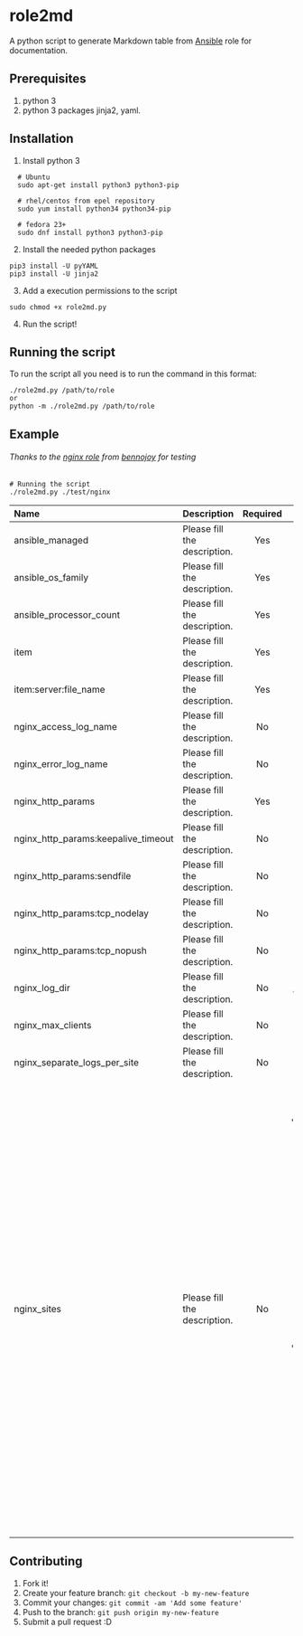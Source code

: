 # role2md
A python script to generate Markdown table from [Ansible](https://github.com/ansible/ansible) role for documentation.

## Prerequisites
1. python 3
2. python 3 packages jinja2, yaml.

## Installation
1. Install python 3

  ```shell
    # Ubuntu
    sudo apt-get install python3 python3-pip
    
    # rhel/centos from epel repository
    sudo yum install python34 python34-pip
    
    # fedora 23+
    sudo dnf install python3 python3-pip 
  ```
  
2. Install the needed python packages
  
  ``` shell
  pip3 install -U pyYAML
  pip3 install -U jinja2
  ```
3. Add a execution permissions to the script

  ```shell
  sudo chmod +x role2md.py
  ```

4. Run the script!

## Running the script
To run the script all you need is to run the command in this format:
```shell
./role2md.py /path/to/role
or
python -m ./role2md.py /path/to/role
```

## Example

###### Thanks to the [nginx role](https://github.com/bennojoy/nginx) from [bennojoy](https://github.com/bennojoy) for testing
```shell
# Running the script
./role2md.py ./test/nginx
```

| Name    | Description    | Required    | Default    | Values | Examples |
|:--|:--|:-:|:-:|:-:|:--|
| ansible_managed | Please fill the description. | Yes | - | - | Please fill the example. |
| ansible_os_family | Please fill the description. | Yes | - | - | Please fill the example. |
| ansible_processor_count | Please fill the description. | Yes | - | - | Please fill the example. |
| item | Please fill the description. | Yes | - | - | Please fill the example. |
| item:server:file_name | Please fill the description. | Yes | - | - | Please fill the example. |
| nginx_access_log_name | Please fill the description. | No | access.log | - | Please fill the example. |
| nginx_error_log_name | Please fill the description. | No | error.log | - | Please fill the example. |
| nginx_http_params | Please fill the description. | Yes | - | - | Please fill the example. |
| nginx_http_params:keepalive_timeout | Please fill the description. | No | 65 | - | Please fill the example. |
| nginx_http_params:sendfile | Please fill the description. | No | on | - | Please fill the example. |
| nginx_http_params:tcp_nodelay | Please fill the description. | No | on | - | Please fill the example. |
| nginx_http_params:tcp_nopush | Please fill the description. | No | on | - | Please fill the example. |
| nginx_log_dir | Please fill the description. | No | /var/log/nginx | - | Please fill the example. |
| nginx_max_clients | Please fill the description. | No | 512 | - | Please fill the example. |
| nginx_separate_logs_per_site | Please fill the description. | No | False | - | Please fill the example. |
| nginx_sites | Please fill the description. | No | [{'server': {'file_name': 'foo', 'server_name': 'localhost', 'root': '/tmp/site1', 'location2': {'try_files': '$uri $uri/ /index.html', 'name': '/images/'}, 'location1': {'try_files': '$uri $uri/ /index.html', 'name': '/'}, 'listen': 8080}}, {'server': {'file_name': 'bar', 'server_name': 'ansible', 'root': '/tmp/site2', 'location2': {'try_files': '$uri $uri/ /index.html', 'name': '/images/'}, 'location1': {'try_files': '$uri $uri/ /index.html', 'name': '/'}, 'listen': 9090}}] | - | Please fill the example. |



## Contributing
1. Fork it!
2. Create your feature branch: `git checkout -b my-new-feature`
3. Commit your changes: `git commit -am 'Add some feature'`
4. Push to the branch: `git push origin my-new-feature`
5. Submit a pull request :D

